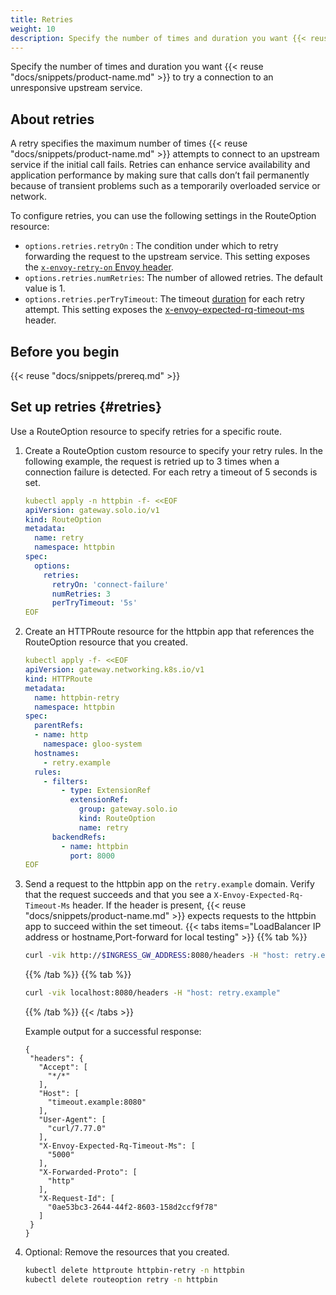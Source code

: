 ```yaml
---
title: Retries
weight: 10
description: Specify the number of times and duration you want {{< reuse "docs/snippets/product-name.md" >}} to try a connection to an unresponsive upstream service.
---
```


Specify the number of times and duration you want {{< reuse "docs/snippets/product-name.md" >}} to try a connection to an unresponsive upstream service.

## About retries

A retry specifies the maximum number of times {{< reuse "docs/snippets/product-name.md" >}} attempts to connect to an upstream service if the initial call fails. Retries can enhance service availability and application performance by making sure that calls don’t fail permanently because of transient problems such as a temporarily overloaded service or network.

To configure retries, you can use the following settings in the RouteOption resource: 
- `options.retries.retryOn` : The condition under which to retry forwarding the request to the upstream service. This setting exposes the [`x-envoy-retry-on` Envoy header](https://www.envoyproxy.io/docs/envoy/latest/configuration/http/http_filters/router_filter#x-envoy-retry-on). 
- `options.retries.numRetries`: The number of allowed retries. The default value is 1.  
- `options.retries.perTryTimeout`: The timeout [duration](https://protobuf.dev/reference/protobuf/google.protobuf/#duration) for each retry attempt. This setting exposes the [x-envoy-expected-rq-timeout-ms](https://www.envoyproxy.io/docs/envoy/latest/configuration/http/http_filters/router_filter#x-envoy-expected-rq-timeout-ms) header.

## Before you begin

{{< reuse "docs/snippets/prereq.md" >}}

## Set up retries {#retries}
   
Use a RouteOption resource to specify retries for a specific route. 

1. Create a RouteOption custom resource to specify your retry rules. In the following example, the request is retried up to 3 times when a connection failure is detected. For each retry a timeout of 5 seconds is set. 
   ```yaml
   kubectl apply -n httpbin -f- <<EOF
   apiVersion: gateway.solo.io/v1
   kind: RouteOption
   metadata:
     name: retry
     namespace: httpbin
   spec:
     options:
       retries:
         retryOn: 'connect-failure'
         numRetries: 3
         perTryTimeout: '5s'
   EOF
   ```

2. Create an HTTPRoute resource for the httpbin app that references the RouteOption resource that you created. 
   ```yaml
   kubectl apply -f- <<EOF
   apiVersion: gateway.networking.k8s.io/v1
   kind: HTTPRoute
   metadata:
     name: httpbin-retry
     namespace: httpbin
   spec:
     parentRefs:
     - name: http
       namespace: gloo-system
     hostnames:
       - retry.example
     rules:
       - filters:
           - type: ExtensionRef
             extensionRef:
               group: gateway.solo.io
               kind: RouteOption
               name: retry
         backendRefs:
           - name: httpbin
             port: 8000
   EOF
   ```

3. Send a request to the httpbin app on the `retry.example` domain. Verify that the request succeeds and that you see a `X-Envoy-Expected-Rq-Timeout-Ms` header. If the header is present, {{< reuse "docs/snippets/product-name.md" >}} expects requests to the httpbin app to succeed within the set timeout. 
   {{< tabs items="LoadBalancer IP address or hostname,Port-forward for local testing" >}}
   {{% tab  %}}
   ```sh
   curl -vik http://$INGRESS_GW_ADDRESS:8080/headers -H "host: retry.example:8080"
   ```
   {{% /tab %}}
   {{% tab %}}
   ```sh
   curl -vik localhost:8080/headers -H "host: retry.example"
   ```
   {{% /tab %}}
   {{< /tabs >}}

   Example output for a successful response: 
   ```console {hl_lines=[12,13]}
   {
    "headers": {
      "Accept": [
        "*/*"
      ],
      "Host": [
        "timeout.example:8080"
      ],
      "User-Agent": [
        "curl/7.77.0"
      ],
      "X-Envoy-Expected-Rq-Timeout-Ms": [
        "5000"
      ],
      "X-Forwarded-Proto": [
        "http"
      ],
      "X-Request-Id": [
        "0ae53bc3-2644-44f2-8603-158d2ccf9f78"
      ]
    }
   }
   ```

4. Optional: Remove the resources that you created. 
   ```sh
   kubectl delete httproute httpbin-retry -n httpbin
   kubectl delete routeoption retry -n httpbin
   ```



